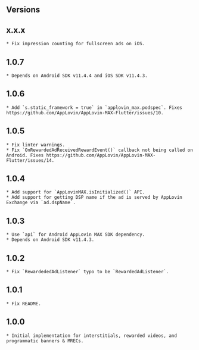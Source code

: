 ## Versions

## x.x.x
    * Fix impression counting for fullscreen ads on iOS.
## 1.0.7
    * Depends on Android SDK v11.4.4 and iOS SDK v11.4.3.
## 1.0.6
    * Add `s.static_framework = true` in `applovin_max.podspec`. Fixes https://github.com/AppLovin/AppLovin-MAX-Flutter/issues/10.
## 1.0.5
    * Fix linter warnings.
    * Fix `OnRewardedAdReceivedRewardEvent()` callback not being called on Android. Fixes https://github.com/AppLovin/AppLovin-MAX-Flutter/issues/14.
## 1.0.4
    * Add support for `AppLovinMAX.isInitialized()` API.
    * Add support for getting DSP name if the ad is served by AppLovin Exchange via `ad.dspName`.
## 1.0.3
    * Use `api` for Android AppLovin MAX SDK dependency.
    * Depends on Android SDK v11.4.3. 
## 1.0.2
    * Fix `RewardededAdListener` typo to be `RewardedAdListener`.
## 1.0.1
    * Fix README.
## 1.0.0
    * Initial implementation for interstitials, rewarded videos, and programmatic banners & MRECs.
